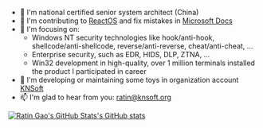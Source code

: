 - 🏅 I'm national certified senior system architect (China)
- 🌟 I'm contributing to [ReactOS](https://github.com/reactos/reactos) and fix mistakes in [Microsoft Docs](https://github.com/MicrosoftDocs)
- 🦄 I'm focusing on:
    - Windows NT security technologies like hook/anti-hook, shellcode/anti-shellcode, reverse/anti-reverse, cheat/anti-cheat, ...
    - Enterprise security, such as EDR, HIDS, DLP, ZTNA, ...
    - Win32 development in high-quality, over 1 million terminals installed the product I participated in career
- 🎨 I'm developing or maintaining some toys in organization account [KNSoft](https://github.com/KNSoft)
- 📫 I'm glad to hear from you: [ratin@knsoft.org](mailto:ratin@knsoft.org)

[![Ratin Gao's GitHub Stats's GitHub stats](https://github-readme-stats.vercel.app/api?username=RatinCN&show_icons=true&theme=transparent)](https://github.com/anuraghazra/github-readme-stats)
